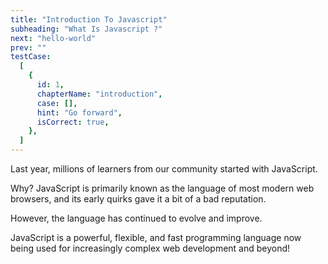 ```yaml
---
title: "Introduction To Javascript"
subheading: "What Is Javascript ?"
next: "hello-world"
prev: ""
testCase:
  [
    {
      id: 1,
      chapterName: "introduction",
      case: [],
      hint: "Go forward",
      isCorrect: true,
    },
  ]
---
```


Last year, millions of learners from our community started with JavaScript.

Why? JavaScript is primarily known as the language of most modern web browsers, and its early quirks gave it a bit of a bad reputation.

However, the language has continued to evolve and improve.

JavaScript is a powerful, flexible, and fast programming language now being used for increasingly complex web development and beyond!
